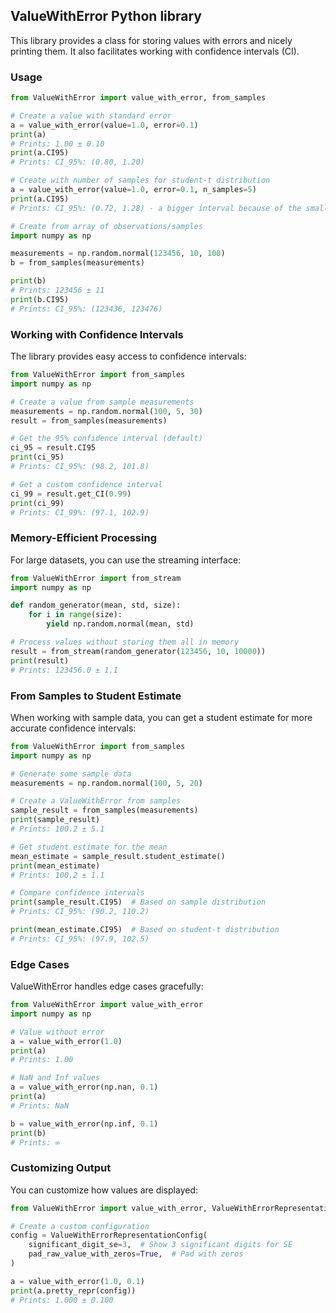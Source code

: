 ## ValueWithError Python library

This library provides a class for storing values with errors and nicely printing them. It also facilitates working with confidence intervals (CI).

### Usage

```python
from ValueWithError import value_with_error, from_samples

# Create a value with standard error
a = value_with_error(value=1.0, error=0.1)
print(a)
# Prints: 1.00 ± 0.10
print(a.CI95)
# Prints: CI_95%: (0.80, 1.20)

# Create with number of samples for student-t distribution
a = value_with_error(value=1.0, error=0.1, n_samples=5)
print(a.CI95)
# Prints: CI_95%: (0.72, 1.28) - a bigger interval because of the smaller sample size

# Create from array of observations/samples
import numpy as np

measurements = np.random.normal(123456, 10, 100)
b = from_samples(measurements)

print(b)
# Prints: 123456 ± 11
print(b.CI95)
# Prints: CI_95%: (123436, 123476)
```

### Working with Confidence Intervals

The library provides easy access to confidence intervals:

```python
from ValueWithError import from_samples
import numpy as np

# Create a value from sample measurements
measurements = np.random.normal(100, 5, 30)
result = from_samples(measurements)

# Get the 95% confidence interval (default)
ci_95 = result.CI95
print(ci_95)
# Prints: CI_95%: (98.2, 101.8)

# Get a custom confidence interval
ci_99 = result.get_CI(0.99)
print(ci_99)
# Prints: CI_99%: (97.1, 102.9)
```

### Memory-Efficient Processing

For large datasets, you can use the streaming interface:

```python
from ValueWithError import from_stream
import numpy as np

def random_generator(mean, std, size):
    for i in range(size):
        yield np.random.normal(mean, std)

# Process values without storing them all in memory
result = from_stream(random_generator(123456, 10, 10000))
print(result)
# Prints: 123456.0 ± 1.1
```

### From Samples to Student Estimate

When working with sample data, you can get a student estimate for more accurate confidence intervals:

```python
from ValueWithError import from_samples
import numpy as np

# Generate some sample data
measurements = np.random.normal(100, 5, 20)

# Create a ValueWithError from samples
sample_result = from_samples(measurements)
print(sample_result)
# Prints: 100.2 ± 5.1

# Get student estimate for the mean
mean_estimate = sample_result.student_estimate()
print(mean_estimate)
# Prints: 100.2 ± 1.1

# Compare confidence intervals
print(sample_result.CI95)  # Based on sample distribution
# Prints: CI_95%: (90.2, 110.2)

print(mean_estimate.CI95)  # Based on student-t distribution
# Prints: CI_95%: (97.9, 102.5)
```

### Edge Cases

ValueWithError handles edge cases gracefully:

```python
from ValueWithError import value_with_error
import numpy as np

# Value without error
a = value_with_error(1.0)
print(a)
# Prints: 1.00

# NaN and Inf values
a = value_with_error(np.nan, 0.1)
print(a)
# Prints: NaN

b = value_with_error(np.inf, 0.1)
print(b)
# Prints: ∞
```

### Customizing Output

You can customize how values are displayed:

```python
from ValueWithError import value_with_error, ValueWithErrorRepresentationConfig

# Create a custom configuration
config = ValueWithErrorRepresentationConfig(
    significant_digit_se=3,  # Show 3 significant digits for SE
    pad_raw_value_with_zeros=True,  # Pad with zeros
)

a = value_with_error(1.0, 0.1)
print(a.pretty_repr(config))
# Prints: 1.000 ± 0.100
```

